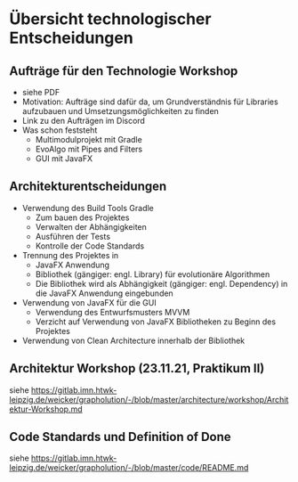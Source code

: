 # Übersicht technologischer Entscheidungen

## Aufträge für den Technologie Workshop

- siehe PDF
- Motivation: Aufträge sind dafür da, um Grundverständnis für Libraries aufzubauen und Umsetzungsmöglichkeiten zu finden
- Link zu den Aufträgen im Discord
- Was schon feststeht
    - Multimodulprojekt mit Gradle
    - EvoAlgo mit Pipes and Filters
    - GUI mit JavaFX

## Architekturentscheidungen

- Verwendung des Build Tools Gradle
    - Zum bauen des Projektes
    - Verwalten der Abhängigkeiten
    - Ausführen der Tests
    - Kontrolle der Code Standards
- Trennung des Projektes in
    - JavaFX Anwendung
    - Bibliothek (gängiger: engl. Library) für evolutionäre Algorithmen
    - Die Bibliothek wird als Abhängigkeit (gängiger: engl. Dependency) in die JavaFX Anwendung eingebunden
- Verwendung von JavaFX für die GUI
    - Verwendung des Entwurfsmusters MVVM
    - Verzicht auf Verwendung von JavaFX Bibliotheken zu Beginn des Projektes
- Verwendung von Clean Architecture innerhalb der Bibliothek

## Architektur Workshop (23.11.21, Praktikum II)

siehe https://gitlab.imn.htwk-leipzig.de/weicker/grapholution/-/blob/master/architecture/workshop/Architektur-Workshop.md

## Code Standards und Definition of Done

siehe https://gitlab.imn.htwk-leipzig.de/weicker/grapholution/-/blob/master/code/README.md
